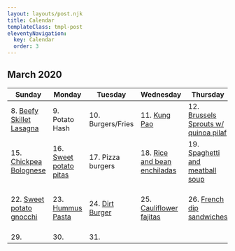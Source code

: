 ```yaml
---
layout: layouts/post.njk
title: Calendar
templateClass: tmpl-post
eleventyNavigation:
  key: Calendar
  order: 3
---
```


## March 2020

| Sunday                                                                    | Monday                                              | Tuesday                                      | Wednesday                                                       | Thursday                                                                      | Friday                                                  | Saturday                                           |
| ------------------------------------------------------------------------- | --------------------------------------------------- | -------------------------------------------- | --------------------------------------------------------------- | ----------------------------------------------------------------------------- | ------------------------------------------------------- | -------------------------------------------------- |
| 8. [Beefy Skillet Lasagna](/posts/beefy-skillet-lasagna/)                 | 9. Potato Hash                                      | 10. Burgers/Fries                            | 11. [Kung Pao](/posts/kung-pao-cauliflower-stir-fry/)           | 12. [Brussels Sprouts w/ quinoa pilaf](/posts/brussels-sprouts-quinoa-pilaf/) | 13. [Tofu nuggets](/posts/vegan-ranch-chicken-nuggets/) | 14.                                                |
| 15. [Chickpea Bolognese](/posts/chickpea-bolognese)                       | 16. [Sweet potato pitas](/posts/sweet-potato-pitas) | 17. Pizza burgers                            | 18. [Rice and bean enchiladas](/posts/rice-and-bean-enchiladas) | 19. [Spaghetti and meatball soup](/posts/spaghetti-and-meatball-soup)         | 20. [Brussels Sprouts](best-brussels-sprouts)           | 21. [Pizza](https://www.dominos.com)               |
| 22. [Sweet potato gnocchi](/posts/sweet-potato-gnocchi-with-sage-butter/) | 23. [Hummus Pasta](/posts/hummus-pasta)             | 24. [Dirt Burger](https://www.dirtburger.us) | 25. [Cauliflower fajitas](/posts/cauliflower-fajitas/)          | 26. [French dip sandwiches](/posts/vegan-french-dip-sandwiches/)              | 27 Pancakes, sausage, roasted potatoes                  | 28. [Taco Casserole](/posts/vegan-taco-casserole/) |
| 29.                                                                       | 30.                                                 | 31.                                          |
